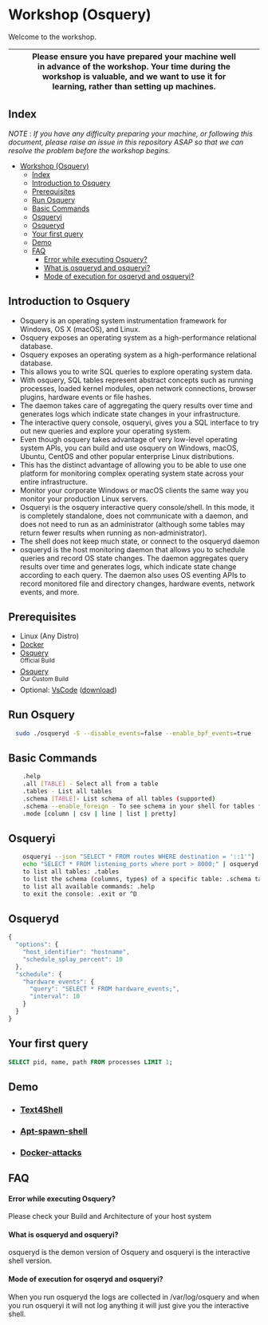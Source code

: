 # Workshop (Osquery)

Welcome to the workshop.



|  |  | **Please ensure you have prepared your machine well in advance of the workshop. Your time during the workshop is valuable, and we want to use it for learning, rather than setting up machines.** | | |
| ---- | :----------------------------------------------------------: | :--: | :--: | ---- |

## Index

*NOTE* : *If you have any difficulty preparing your machine, or following this document, please raise an issue in this repository ASAP so that we can resolve the problem before the workshop begins.*

- [Workshop (Osquery)](#workshop-osquery)
  - [Index](#index)
  - [Introduction to Osquery](#introduction-to-osquery)
  - [Prerequisites](#prerequisites)
  - [Run Osquery](#run-osquery)
  - [Basic Commands](#basic-commands)
  - [Osqueryi](#osqueryi)
  - [Osqueryd](#osqueryd)
  - [Your first query](#your-first-query)
  - [Demo](#demo)
  - [FAQ](#faq)
      - [Error while executing Osquery?](#error-while-executing-osquery)
      - [What is osqueryd and osqueryi?](#what-is-osqueryd-and-osqueryi)
      - [Mode of execution for osqeryd and osqueryi?](#mode-of-execution-for-osqeryd-and-osqueryi)

## Introduction to Osquery

- Osquery is an operating system instrumentation framework for Windows, OS X (macOS), and Linux.
- Osquery exposes an operating system as a high-performance relational database.
- Osquery exposes an operating system as a high-performance relational database. 
- This allows you to write SQL queries to explore operating system data. 
- With osquery, SQL tables represent abstract concepts such as running processes, loaded kernel modules, open network connections, browser plugins, hardware events or file hashes.
- The daemon takes care of aggregating the query results over time and generates logs which indicate state changes in your infrastructure. 
- The interactive query console, osqueryi, gives you a SQL interface to try out new queries and explore your operating system. 
- Even though osquery takes advantage of very low-level operating system APIs, you can build and use osquery on Windows, macOS, Ubuntu, CentOS and other popular enterprise Linux distributions. 
- This has the distinct advantage of allowing you to be able to use one platform for monitoring complex operating system state across your entire infrastructure.
- Monitor your corporate Windows or macOS clients the same way you monitor your production Linux servers.
- Osqueryi is the osquery interactive query console/shell. In this mode, it is completely standalone, does not communicate with a daemon, and does not need to run as an administrator (although some tables may return fewer results when running as non-administrator).
- The shell does not keep much state, or connect to the osqueryd daemon
- osqueryd is the host monitoring daemon that allows you to schedule queries and record OS state changes. The daemon aggregates query results over time and generates logs, which indicate state change according to each query. The daemon also uses OS eventing APIs to record monitored file and directory changes, hardware events, network events, and more.

## Prerequisites

- Linux (Any Distro)
- [Docker](https://docs.docker.com/engine/install/)
- [Osquery](https://osquery.io/downloads/official/5.7.0)  
  <sup>Official Build</sup>
- [Osquery](https://drive.google.com/drive/folders/1kV8moPmKZDxnoHKJCwVHcVmI-6uYYeW9?usp=sharing)  
  <sup>Our Custom Build</sup>
- Optional: [VsCode](https://code.visualstudio.com/) ([download](https://code.visualstudio.com/Download))


## Run Osquery

```bash
  sudo ./osqueryd -S --disable_events=false --enable_bpf_events=true
```

## Basic Commands
```bash
    .help
    .all [TABLE] - Select all from a table
    .tables - List all tables
    .schema [TABLE]- List schema of all tables (supported)
    .schema --enable_foreign - To see schema in your shell for tables foreign to your OS
    .mode [column | csv | line | list | pretty]

```

## Osqueryi
```bash
    osqueryi --json "SELECT * FROM routes WHERE destination = '::1'"]
    echo "SELECT * FROM listening_ports where port > 8000;" | osqueryd -S --json
    to list all tables: .tables
    to list the schema (columns, types) of a specific table: .schema table_name or pragma table_info(table_name); for more details
    to list all available commands: .help
    to exit the console: .exit or ^D
```

## Osqueryd
```javascript
{
  "options": {
    "host_identifier": "hostname",
    "schedule_splay_percent": 10
  },
  "schedule": {
    "hardware_events": {
      "query": "SELECT * FROM hardware_events;",
      "interval": 10
    }
  }
}
```

## Your first query
```sql
SELECT pid, name, path FROM processes LIMIT 1;
```

## Demo

- ### [Text4Shell](/Attack/text4shell-poc/README.md)
- ### [Apt-spawn-shell](/Attack/Apt-spawn-shell/README.MD)
- ### [Docker-attacks](/Attack/Docker-attacks/README.MD)



## FAQ

#### Error while executing Osquery?

Please check your Build and Architecture of your host system 

#### What is osqueryd and osqueryi?

osqueryd is the demon version of Osquery and osqueryi is the interactive shell version.

#### Mode of execution for osqeryd and osqueryi?

When you run osqueryd the logs are collected in /var/log/osquery and when you run osqueryi it will not log anything it will just give you the interactive shell.



<!-- **NOTE**: If you open a database, open it as *'shared'* as otherwise LiteDb Studio will lock the database and your exercises won't work anymore. -->
